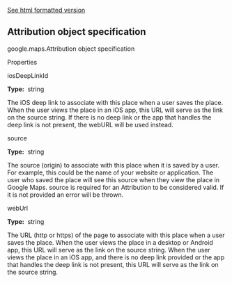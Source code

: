 [See html formatted version](https://huasofoundries.github.io/google-maps-documentation/Attribution.html)


Attribution object specification
--------------------------------

google.maps.Attribution object specification

Properties

iosDeepLinkId

**Type:**  string

The iOS deep link to associate with this place when a user saves the place. When the user views the place in an iOS app, this URL will serve as the link on the source string. If there is no deep link or the app that handles the deep link is not present, the webURL will be used instead.

source

**Type:**  string

The source (origin) to associate with this place when it is saved by a user. For example, this could be the name of your website or application. The user who saved the place will see this source when they view the place in Google Maps. source is required for an Attribution to be considered valid. If it is not provided an error will be thrown.

webUrl

**Type:**  string

The URL (http or https) of the page to associate with this place when a user saves the place. When the user views the place in a desktop or Android app, this URL will serve as the link on the source string. When the user views the place in an iOS app, and there is no deep link provided or the app that handles the deep link is not present, this URL will serve as the link on the source string.
